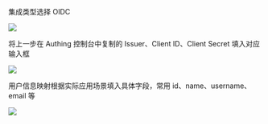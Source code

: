 <IntegrationDetailCard :title="`配置 Bytebase SSO`">

集成类型选择 OIDC

![](~@imagesZhCn/integration/bytebase/3-3.png)

将上一步在 Authing 控制台中复制的 Issuer、Client ID、Client Secret 填入对应输入框

![](~@imagesZhCn/integration/bytebase/3-1.png)

用户信息映射根据实际应用场景填入具体字段，常用 id、name、username、email 等

![](~@imagesZhCn/integration/bytebase/3-2.png)

</IntegrationDetailCard>

